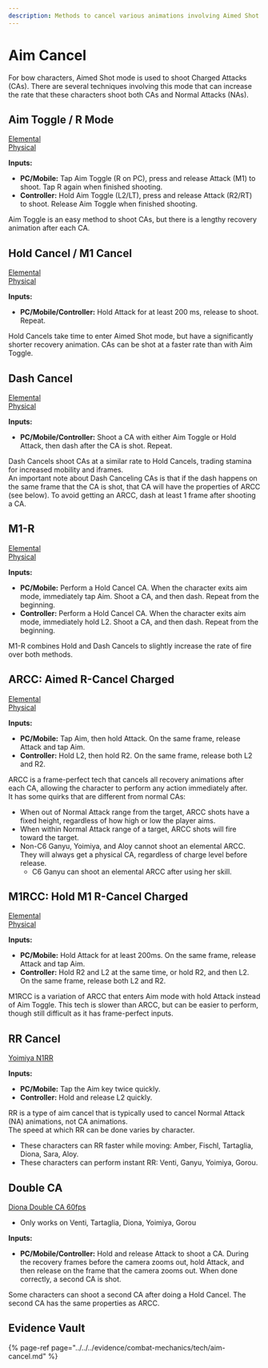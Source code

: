 ```yaml
---
description: Methods to cancel various animations involving Aimed Shot mode
---
```


# Aim Cancel

For bow characters, Aimed Shot mode is used to shoot Charged Attacks (CAs). There are several techniques involving this mode that can increase the rate that these characters shoot both CAs and Normal Attacks (NAs).

## Aim Toggle / R Mode

[Elemental](https://imgur.com/2LCnunv)  
[Physical](https://imgur.com/Ud2Co1G)  

**Inputs:**  
* **PC/Mobile:** Tap Aim Toggle (R on PC), press and release Attack (M1) to shoot. Tap R again when finished shooting.
* **Controller:** Hold Aim Toggle (L2/LT), press and release Attack (R2/RT) to shoot. Release Aim Toggle when finished shooting.

Aim Toggle is an easy method to shoot CAs, but there is a lengthy recovery animation after each CA.  

## Hold Cancel / M1 Cancel

[Elemental](https://imgur.com/TbJ4vZB)  
[Physical](https://imgur.com/JqRepPj)  

**Inputs:**  
* **PC/Mobile/Controller:** Hold Attack for at least 200 ms, release to shoot. Repeat.  

Hold Cancels take time to enter Aimed Shot mode, but have a significantly shorter recovery animation. CAs can be shot at a faster rate than with Aim Toggle.  

## Dash Cancel

[Elemental](https://imgur.com/7xb7ELZ)  
[Physical](https://imgur.com/IfdmC5G)  

**Inputs:**  
* **PC/Mobile/Controller:** Shoot a CA with either Aim Toggle or Hold Attack, then dash after the CA is shot. Repeat.  

Dash Cancels shoot CAs at a similar rate to Hold Cancels, trading stamina for increased mobility and iframes.  
An important note about Dash Canceling CAs is that if the dash happens on the same frame that the CA is shot, that CA will have the properties of ARCC (see below). To avoid getting an ARCC, dash at least 1 frame after shooting a CA.  

## M1-R

[Elemental](https://imgur.com/99fZyYI)  
[Physical](https://imgur.com/DM8rt2m)  

**Inputs:**  
* **PC/Mobile:** Perform a Hold Cancel CA. When the character exits aim mode, immediately tap Aim. Shoot a CA, and then dash. Repeat from the beginning.
* **Controller:** Perform a Hold Cancel CA. When the character exits aim mode, immediately hold L2. Shoot a CA, and then dash. Repeat from the beginning.

M1-R combines Hold and Dash Cancels to slightly increase the rate of fire over both methods.  

## ARCC: Aimed R-Cancel Charged

[Elemental](https://imgur.com/Qofrxqg)  
[Physical](https://imgur.com/jKPctlP)  

**Inputs:**
* **PC/Mobile:** Tap Aim, then hold Attack. On the same frame, release Attack and tap Aim.
* **Controller:** Hold L2, then hold R2. On the same frame, release both L2 and R2.

ARCC is a frame-perfect tech that cancels all recovery animations after each CA, allowing the character to perform any action immediately after.  
It has some quirks that are different from normal CAs:  
* When out of Normal Attack range from the target, ARCC shots have a fixed height, regardless of how high or low the player aims.
* When within Normal Attack range of a target, ARCC shots will fire toward the target.
* Non-C6 Ganyu, Yoimiya, and Aloy cannot shoot an elemental ARCC. They will always get a physical CA, regardless of charge level before release.
  * C6 Ganyu can shoot an elemental ARCC after using her skill.

## M1RCC: Hold M1 R-Cancel Charged 

[Elemental](https://imgur.com/64El2LA)  
[Physical](https://imgur.com/OdbMxY6)  

**Inputs:**
* **PC/Mobile:** Hold Attack for at least 200ms. On the same frame, release Attack and tap Aim.
* **Controller:** Hold R2 and L2 at the same time, or hold R2, and then L2. On the same frame, release both L2 and R2.

M1RCC is a variation of ARCC that enters Aim mode with hold Attack instead of Aim Toggle. This tech is slower than ARCC, but can be easier to perform, though still difficult as it has frame-perfect inputs.

## RR Cancel

[Yoimiya N1RR](https://imgur.com/j01Bux0)

**Inputs:**
* **PC/Mobile:** Tap the Aim key twice quickly.
* **Controller:** Hold and release L2 quickly.

RR is a type of aim cancel that is typically used to cancel Normal Attack (NA) animations, not CA animations.  
The speed at which RR can be done varies by character.
* These characters can RR faster while moving: Amber, Fischl, Tartaglia, Diona, Sara, Aloy.
* These characters can perform instant RR: Venti, Ganyu, Yoimiya, Gorou.

## Double CA

[Diona Double CA 60fps](https://imgur.com/itkCyVm)
* Only works on Venti, Tartaglia, Diona, Yoimiya, Gorou

**Inputs:**
* **PC/Mobile/Controller:** Hold and release Attack to shoot a CA. During the recovery frames before the camera zooms out, hold Attack, and then release on the frame that the camera zooms out. When done correctly, a second CA is shot.  

Some characters can shoot a second CA after doing a Hold Cancel. The second CA has the same properties as ARCC.  

## Evidence Vault

{% page-ref page="../../../evidence/combat-mechanics/tech/aim-cancel.md" %}

